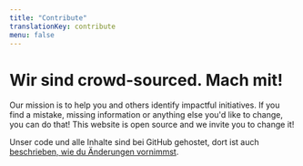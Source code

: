 ```yaml
---
title: "Contribute"
translationKey: contribute
menu: false
---
```


# Wir sind crowd-sourced. Mach mit!
Our mission is to help you and others identify impactful initiatives. If you find a mistake, missing information or anything else you'd like to change, you can do that! This website is open source and we invite you to change it!

Unser code und alle Inhalte sind bei GitHub gehostet, dort ist auch [beschrieben, wie du Änderungen vornimmst](https://github.com/crisisfighters/crisisfighters.org).
